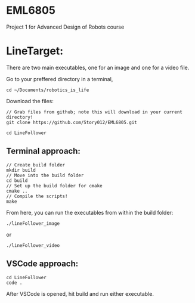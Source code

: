 # EML6805
Project 1 for Advanced Design of Robots course

# LineTarget:

There are two main executables, one for an image and one for a video file.

Go to your preffered directory in a terminal, 
```
cd ~/Documents/robotics_is_life
```

Download the files:
```
// Grab files from github; note this will download in your current directory!
git clone https://github.com/Story012/EML6805.git

cd LineFollower
```

## Terminal approach:

```
// Create build folder
mkdir build 
// Move into the build folder
cd build
// Set up the build folder for cmake
cmake ..
// Compile the scripts!
make
```

From here, you can run the executables from within the build folder:
```
./lineFollower_image
```
or 
```
./lineFollower_video
 ```

## VSCode approach:
```
cd LineFollower
code .
```

After VSCode is opened, hit build and run either executable.
